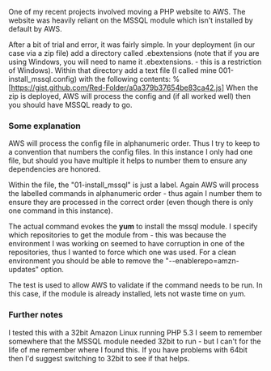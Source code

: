 One of my recent projects involved moving a PHP website to AWS.  The website was heavily reliant on the MSSQL module which isn't installed by default by AWS.

After a bit of trial and error, it was fairly simple.
In your deployment (in our case via a zip file) add a directory called .ebextensions (note that if you are using Windows, you will need to name it .ebextensions. - this is a restriction of Windows).  Within that directory add a text file (I called mine 001-install_mssql.config) with the following contents:
%[https://gist.github.com/Red-Folder/a0a379b37654be83ca42.js]
When the zip is deployed, AWS will process the config and (if all worked well) then you should have MSSQL ready to go.
### Some explanation
AWS will process the config file in alphanumeric order.  Thus I try to keep to a convention that numbers the config files.  In this instance I only had one file, but should you have multiple it helps to number them to ensure any dependencies are honored.

Within the file, the "01-install_mssql" is just a label.  Again AWS will process the labelled commands in alphanumeric order - thus again I number them to ensure they are processed in the correct order (even though there is only one command in this instance).

The actual command evokes the <b>yum</b> to install the mssql module.  I specify which repositories to get the module from - this was because the environment I was working on seemed to have corruption in one of the repositories, thus I wanted to force which one was used.  For a clean environment you should be able to remove the "--enablerepo=amzn-updates" option.

The test is used to allow AWS to validate if the command needs to be run.  In this case, if the module is already installed, lets not waste time on yum.

### Further notes
I tested this with a 32bit Amazon Linux running PHP 5.3
I seem to remember somewhere that the MSSQL module needed 32bit to run - but I can't for the life of me remember where I found this.  If you have problems with 64bit then I'd suggest switching to 32bit to see if that helps.